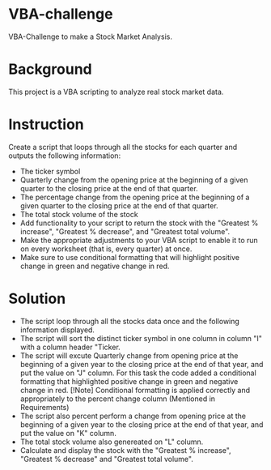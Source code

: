 # VBA-challenge
VBA-Challenge to make a Stock Market Analysis.

# Background
This project is a VBA scripting to analyze real stock market data.

# Instruction
Create a script that loops through all the stocks for each quarter and outputs the following information:

+ The ticker symbol
+ Quarterly change from the opening price at the beginning of a given quarter to the closing price at the end of that quarter.
+ The percentage change from the opening price at the beginning of a given quarter to the closing price at the end of that quarter.
+ The total stock volume of the stock
+ Add functionality to your script to return the stock with the "Greatest % increase", "Greatest % decrease", and "Greatest total volume".
+ Make the appropriate adjustments to your VBA script to enable it to run on every worksheet (that is, every quarter) at once.
+ Make sure to use conditional formatting that will highlight positive change in green and negative change in red.

# Solution

+ The script loop through all the stocks data once and the following information displayed.
+ The script will sort the distinct ticker symbol in one column in column "I" with a column header "Ticker.
+ The script will excute Quarterly change from opening price at the beginning of a given year to the closing price at the end of that year, and put the value on "J" column. For this task the code added a conditional formatting that highlighted positive change in green and negative change in red.
[!Note] Conditional formatting is applied correctly and appropriately to the percent change column (Mentioned in Requirements)
+ The script also percent perform a change from opening price at the beginning of a given year to the closing price at the end of that year, and put the value on "K" column.
+ The total stock volume also genereated on "L" column.
+ Calculate and display the stock with the "Greatest % increase", "Greatest % decrease" and "Greatest total volume".
